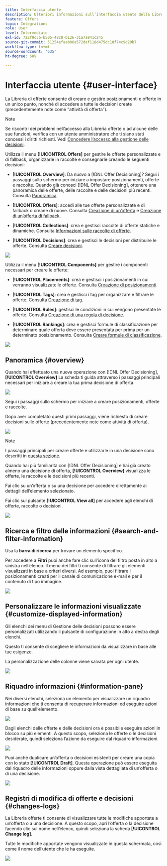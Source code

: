 ```yaml
---
title: Interfaccia utente
description: Ulteriori informazioni sull’interfaccia utente della Libreria di offerte
feature: Offers
topic: Integrations
role: User
level: Intermediate
exl-id: 722f9c3b-b505-48c0-b126-31a7a841c245
source-git-commit: 51254efaab08a572def118d475dc18f74c9d29b7
workflow-type: tm+mt
source-wordcount: '635'
ht-degree: 68%

---
```


# Interfaccia utente {#user-interface}

La Libreria di offerte consente di creare e gestire posizionamenti e offerte in un unico punto, nonché di accedere a tutte le decisioni create (precedentemente note come “attività di offerta”).

>[!NOTE]
>
>Se riscontri dei problemi nell’accesso alla Libreria offerte o ad alcune delle sue funzioni, verifica con un utente amministratore che ti siano stati concessi i diritti richiesti. Vedi [Concedere l’accesso alla gestione delle decisioni](starting-offer-decisioning.md#granting-acess-to-decision-management).

Utilizza il menu **[!UICONTROL Offers]** per gestire le offerte personalizzate e di fallback, organizzarle in raccolte e consegnarle creando le seguenti decisioni:

* **[!UICONTROL Overview]**: Da nuovo a [!DNL Offer Decisioning]? Segui i passaggi sullo schermo per iniziare a impostare posizionamenti, offerte e raccolte. Quando già conosci [!DNL Offer Decisioning], ottenere una panoramica delle offerte, delle raccolte e delle decisioni più recenti. Consulta [Panoramica](#overview).

* **[!UICONTROL Offers]**: accedi alle tue offerte personalizzate e di fallback o creane di nuove. Consulta [Creazione di un’offerta](../offer-library/creating-personalized-offers.md) e [Creazione di un’offerta di fallback](../offer-library/creating-fallback-offers.md).

* **[!UICONTROL Collections]**: crea e gestisci raccolte di offerte statiche e dinamiche. Consulta [Informazioni sulle raccolte di offerte](../offer-library/creating-collections.md).

* **[!UICONTROL Decisions]**: crea e gestisci le decisioni per distribuire le offerte. Consulta [Creare decisioni](../offer-activities/create-offer-activities.md).

![](../../assets/offers_menu.png)

Utilizza il menu **[!UICONTROL Components]** per gestire i componenti necessari per creare le offerte:

* **[!UICONTROL Placements]**: crea e gestisci i posizionamenti in cui verranno visualizzate le offerte. Consulta [Creazione di posizionamenti](../offer-library/creating-placements.md).

* **[!UICONTROL Tags]**: crea e gestisci i tag per organizzare e filtrare le offerte. Consulta [Creazione di tag](../offer-library/creating-tags.md).

* **[!UICONTROL Rules]**: gestisci le condizioni in cui vengono presentate le offerte. Consulta [Creazione di una regola di decisione](../offer-library/creating-decision-rules.md).

* **[!UICONTROL Rankings]**: crea e gestisci formule di classificazione per determinare quale offerta deve essere presentata per prima per un determinato posizionamento. Consulta [Creare formule di classificazione](../offer-library/create-ranking-formulas.md).

![](../../assets/offer_activities.png)

## Panoramica {#overview}

Quando hai effettuato una nuova operazione con [!DNL Offer Decisioning], **[!UICONTROL Overview]** La scheda ti guida attraverso i passaggi principali necessari per iniziare a creare la tua prima decisione di offerta.

![](../../assets/overview_onboarding.png)

Segui i passaggi sullo schermo per iniziare a creare posizionamenti, offerte e raccolte.

Dopo aver completato questi primi passaggi, viene richiesto di creare decisioni sulle offerte (precedentemente note come attività di offerta).

![](../../assets/overview_collection-created.png)

>[!NOTE]
>
>I passaggi principali per creare offerte e utilizzarle in una decisione sono descritti in [questa sezione](../offer-library/key-steps.md).

Quando hai più familiarità con [!DNL Offer Decisioning] e hai già creato almeno una decisione di offerta, **[!UICONTROL Overview]** visualizza le offerte, le raccolte e le decisioni più recenti.

Fai clic su un’offerta o su una decisione per accedere direttamente ai dettagli dell’elemento selezionato.

Fai clic sul pulsante **[!UICONTROL View all]** per accedere agli elenchi di offerte, raccolte o decisioni.

![](../../assets/overview_view-all.png)

## Ricerca e filtro delle informazioni {#search-and-filter-information}

Usa la **barra di ricerca** per trovare un elemento specifico.

Per accedere a **Filtri** puoi anche fare clic sull’icona del filtro posta in alto a sinistra nell’elenco. Il menu dei filtri ti consente di filtrare gli elementi visualizzati in base a criteri diversi. Ad esempio, puoi filtrare i posizionamenti creati per il canale di comunicazione e-mail e per il contenuto di tipo immagine.

![](../../assets/filters.png)

## Personalizzare le informazioni visualizzate {#customize-displayed-information}

Gli elenchi dei menu di Gestione delle decisioni possono essere personalizzati utilizzando il pulsante di configurazione in alto a destra degli elenchi.

Questo ti consente di scegliere le informazioni da visualizzare in base alle tue esigenze.

La personalizzazione delle colonne viene salvata per ogni utente.

![](../../assets/columns.png)

## Riquadro informazioni {#information-pane}

Nei diversi elenchi, seleziona un elemento per visualizzare un riquadro informazioni che ti consenta di recuperare informazioni ed eseguire azioni di base su quell’elemento.

![](../../assets/information-pane.png)

Dagli elenchi delle offerte e delle decisioni ora è possibile eseguire azioni in blocco su più elementi. A questo scopo, seleziona le offerte o le decisioni desiderate, quindi seleziona l’azione da eseguire dal riquadro informazioni.

![](../../assets/bulk-actions.png)

Puoi anche duplicare un’offerta o decisioni esistenti per creare una copia con lo stato **[!UICONTROL Draft]**. Questa operazione può essere eseguita dal riquadro delle informazioni oppure dalla vista dettagliata di un’offerta o di una decisione.

![](../../assets/duplicate-offer.png)

## Registri di modifica di offerte e decisioni {#changes-logs}

La Libreria offerte ti consente di visualizzare tutte le modifiche apportate a un’offerta o a una decisione. A questo scopo, apri l’offerta o la decisione facendo clic sul nome nell’elenco, quindi seleziona la scheda **[!UICONTROL Change log]**.

Tutte le modifiche apportate vengono visualizzate in questa schermata, così come il nome dell’utente che le ha eseguite.

![](../../assets/change-logs.png)

